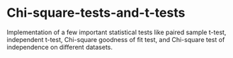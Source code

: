 # Chi-square-tests-and-t-tests
Implementation of a few important statistical tests like paired sample t-test, independent t-test, Chi-square goodness of fit test, and Chi-square test of independence on different datasets.
